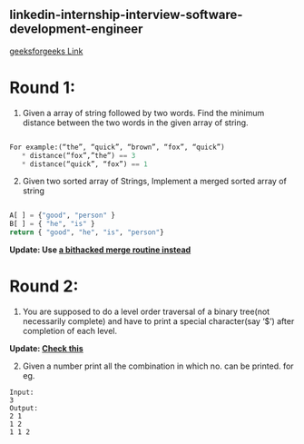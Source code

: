 linkedin-internship-interview-software-development-engineer
-----------------------------

[geeksforgeeks Link](http://www.geeksforgeeks.org/linkedin-intership-interview-software-development-engineer/)

Round 1:
========

1. Given a array of string followed by two words. Find the minimum distance between the two words in the given array of string.
  ```python
  
  For example:(“the”, “quick”, “brown”, “fox”, “quick”)
     * distance(“fox”,”the”) == 3
     * distance(“quick”, “fox”) == 1
  
  ```
2. Given two sorted array of Strings, Implement a merged sorted array of string
  ```python
  
  A[ ] = {"good", "person" }
  B[ ] = { "he", "is" }
  return { "good", "he", "is", "person"}
  
  ```
**Update: Use [a bithacked merge routine instead](https://github.com/AlgorithmCrackers/Interview-Questions/tree/master/Bit-Hacks/Merge-Two-Sorted-Arrays)**

Round 2:
========
1. You are supposed to do a level order traversal of a binary tree(not necessarily complete) and have to print a special character(say ‘$’) after completion of each level.

**Update: [Check this](https://gist.github.com/bcjordan/7537486)**

2. Given a number print all the combination in which no. can be printed.
for eg.

```
Input:
3
Output:
2 1
1 2
1 1 2
```
